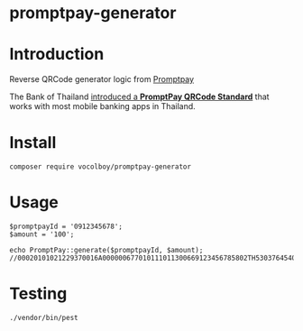 # promptpay-generator

# Introduction
Reverse QRCode generator logic from [Promptpay](https://play.google.com/store/apps/details?id=com.frontware.promptpay&hl=en&gl=US)

The Bank of Thailand [introduced a **PromptPay QRCode Standard**](https://thestandard.co/standardqrcode/) that works with most mobile banking apps in Thailand.

# Install
```shell
composer require vocolboy/promptpay-generator
```

# Usage
```
$promptpayId = '0912345678';
$amount = '100';

echo PromptPay::generate($promptpayId, $amount);
//00020101021229370016A000000677010111011300669123456785802TH53037645406100.00630492CB
```

# Testing
```shell
./vendor/bin/pest
```